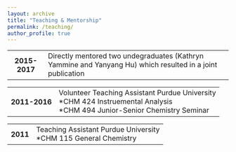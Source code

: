 ```yaml
---
layout: archive
title: "Teaching & Mentorship"
permalink: /teaching/
author_profile: true
---
```


<table>
 <tr><th>2015-2017</th><td>
    Directly mentored two undegraduates (Kathryn Yammine and Yanyang Hu) which resulted in a joint publication
  </td></tr>

<table>
 <tr><th>2011-2016</th><td>
    Volunteer Teaching Assistant Purdue University<br>
   *CHM 424 Instruemental Analysis<br>
   *CHM 494 Junior-Senior Chemistry Seminar
  </td></tr>

<table>
 <tr><th>2011</th><td>
    Teaching Assistant Purdue University<br>
   *CHM 115 General Chemistry
  </td></tr>
